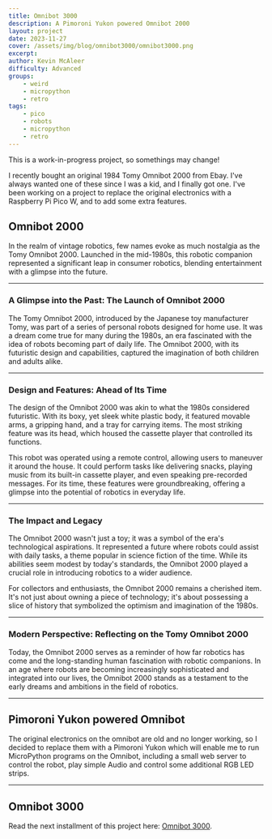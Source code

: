 ```yaml
---
title: Omnibot 3000
description: A Pimoroni Yukon powered Omnibot 2000
layout: project
date: 2023-11-27
cover: /assets/img/blog/omnibot3000/omnibot3000.png
excerpt:
author: Kevin McAleer
difficulty: Advanced
groups:
    - weird
    - micropython
    - retro
tags:
    - pico
    - robots
    - micropython
    - retro
---
```


This is a work-in-progress project, so somethings may change!

I recently bought an original 1984 Tomy Omnibot 2000 from Ebay. I've always wanted one of these since I was a kid, and I finally got one. I've been working on a project to replace the original electronics with a Raspberry Pi Pico W, and to add some extra features.

## Omnibot 2000

In the realm of vintage robotics, few names evoke as much nostalgia as the Tomy Omnibot 2000. Launched in the mid-1980s, this robotic companion represented a significant leap in consumer robotics, blending entertainment with a glimpse into the future.

---

### A Glimpse into the Past: The Launch of Omnibot 2000

The Tomy Omnibot 2000, introduced by the Japanese toy manufacturer Tomy, was part of a series of personal robots designed for home use. It was a dream come true for many during the 1980s, an era fascinated with the idea of robots becoming part of daily life. The Omnibot 2000, with its futuristic design and capabilities, captured the imagination of both children and adults alike.

---

### Design and Features: Ahead of Its Time

The design of the Omnibot 2000 was akin to what the 1980s considered futuristic. With its boxy, yet sleek white plastic body, it featured movable arms, a gripping hand, and a tray for carrying items. The most striking feature was its head, which housed the cassette player that controlled its functions.

This robot was operated using a remote control, allowing users to maneuver it around the house. It could perform tasks like delivering snacks, playing music from its built-in cassette player, and even speaking pre-recorded messages. For its time, these features were groundbreaking, offering a glimpse into the potential of robotics in everyday life.

---

### The Impact and Legacy

The Omnibot 2000 wasn't just a toy; it was a symbol of the era's technological aspirations. It represented a future where robots could assist with daily tasks, a theme popular in science fiction of the time. While its abilities seem modest by today's standards, the Omnibot 2000 played a crucial role in introducing robotics to a wider audience.

For collectors and enthusiasts, the Omnibot 2000 remains a cherished item. It's not just about owning a piece of technology; it's about possessing a slice of history that symbolized the optimism and imagination of the 1980s.

---

### Modern Perspective: Reflecting on the Tomy Omnibot 2000

Today, the Omnibot 2000 serves as a reminder of how far robotics has come and the long-standing human fascination with robotic companions. In an age where robots are becoming increasingly sophisticated and integrated into our lives, the Omnibot 2000 stands as a testament to the early dreams and ambitions in the field of robotics.

---

## Pimoroni Yukon powered Omnibot

The original electronics on the omnibot are old and no longer working, so I decided to replace them with a Pimoroni Yukon which will enable me to run MicroPython programs on the Omnibot, including a small web server to control the robot, play simple Audio and control some additional RGB LED strips.

---

## Omnibot 3000

Read the next installment of this project here: [Omnibot 3000](/blog/omnibot3000/).
